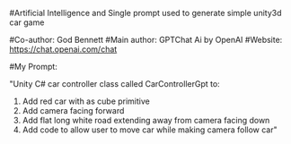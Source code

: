 
#Artificial Intelligence and Single prompt used to generate simple unity3d car game


#Co-author: God Bennett
#Main author: GPTChat Ai by OpenAI
#Website: https://chat.openai.com/chat


#My Prompt:

"Unity C# car controller class called CarControllerGpt to:

1. Add red car with as cube primitive
2. Add camera facing forward
3. Add flat long white road extending away from camera facing down
4. Add code to allow user to move car while making camera follow car"
